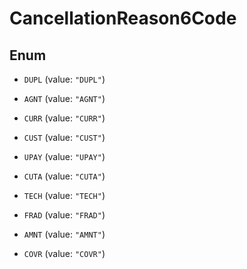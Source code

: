 
# CancellationReason6Code

## Enum


* `DUPL` (value: `"DUPL"`)

* `AGNT` (value: `"AGNT"`)

* `CURR` (value: `"CURR"`)

* `CUST` (value: `"CUST"`)

* `UPAY` (value: `"UPAY"`)

* `CUTA` (value: `"CUTA"`)

* `TECH` (value: `"TECH"`)

* `FRAD` (value: `"FRAD"`)

* `AMNT` (value: `"AMNT"`)

* `COVR` (value: `"COVR"`)



